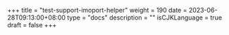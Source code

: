 +++
title = "test-support-imoport-helper"
weight = 190
date = 2023-06-28T09:13:00+08:00
type = "docs"
description = ""
isCJKLanguage = true
draft = false
+++